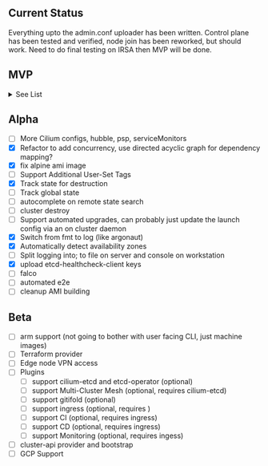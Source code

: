 
## Current Status

Everything upto the admin.conf uploader has been written. Control plane has been tested and verified, node join has been reworked, but should work. Need to do final testing on IRSA then MVP will be done.

## MVP

<details><summary>See List</summary>
<p>

* [x] Tag based AMI search.
* [x] Boot command
  * [x] join-nodes
    - [x] Calculate Cluster-name, and Node Type
    - [x] Fetch cluster info from dynamo (secret-name and cluster address)
    - [x] Get token from secrets-manager
    - [x] Join node
  * [x] join-masters
    - [x] Calculate Cluster-name, and Node Type
    - [x] Fetch cluster info from dynamo (secret-name and cluster address)
    - [x] Check for lock
    - [x] Check for Initialized
    - [x] api-server-aws-kms
    - [x] Join ring
  * [x] bootstrap-master
    - [x] Calculate Cluster-name, and Node Type
    - [x] Fetch cluster info from dynamo (secret-name and cluster address)
    - [x] Check for lock in dynamo
    - [x] Get lock in dynamo
    - [x] check initialized-flag
    - [x] upload keys to secrets-manager -> this might be better served as a Daemon on the cluster
    - [x] set initialized-flag in dynamo
    - [x] kubeadm config template
    - [x] kustomize template
    - [x] Embed kube client and upload configs
      - [x] cilium
      - [x] cloud-controller ( should probably pull in PR to fix multi-eni )
      - [x] irsa deployment
    - [x] api-server-aws-kms
    - [x] IRSA Upload
* [x] Shell Completion
* [x] Util function to calculate subnets
* [x] Embed version at build time
* [x] Create version from git tag
* [x] set metadata in dynamodb
  * [x] IP ( auto calculated )
  * [x] Service subnet ( Optional )
  * [x] Pod subnet ( Optional )
  * [x] cluster name ( Optional / Generated )
  * [x] elb dns ( Calculated )
  * [x] region ( Calculated )
* [x] Cluster Util components ( Create outside of instances )
  * [x] Meta
    - [x] DynamoDB
    - [x] Secrets-Manager
  * [x] Node
    - [x] Launch Config
    - [x] ASG
  * [x] Master
    - [x] API-Server secrets kms key
    - [x] Launch Config
    - [x] ASG
    - [x] IRSA S3
    - [x] IRSA OpenID IAM
  * [x] Auth
    - [x] Roles
* [x] upload admin.conf to secrets-manager, and support fetch to local

</p>
</details>

## Alpha

* [ ] More Cilium configs, hubble, psp, serviceMonitors
* [x] Refactor to add concurrency, use directed acyclic graph for dependency mapping?
* [x] fix alpine ami image
* [ ] Support Additional User-Set Tags
* [x] Track state for destruction
* [ ] Track global state
* [ ] autocomplete on remote state search
* [ ] cluster destroy
* [ ] Support automated upgrades, can probably just update the launch config via an on cluster daemon
* [x] Switch from fmt to log (like argonaut)
* [x] Automatically detect availability zones
* [ ] Split logging into; to file on server and console on workstation
* [x] upload etcd-healthcheck-client keys
* [ ] falco
* [ ] automated e2e
* [ ] cleanup AMI building

## Beta

* [ ] arm support (not going to bother with user facing CLI, just machine images)
* [ ] Terraform provider
* [ ] Edge node VPN access
* [ ] Plugins
  * [ ] support cilium-etcd and etcd-operator (optional)
  * [ ] support Multi-Cluster Mesh (optional, requires cilium-etcd)
  * [ ] support gitifold (optional)
  * [ ] support ingress (optional, requires )
  * [ ] support CI (optional, requires ingress)
  * [ ] support CD (optional, requires ingress)
  * [ ] support Monitoring (optional, requires ingess)
* [ ] cluster-api provider and bootstrap
* [ ] GCP Support
